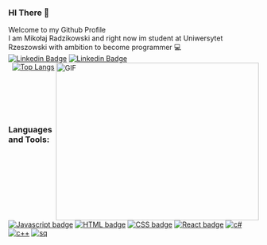 ### HI There 👋<br>
Welcome to my Github Profile<br>
I am Mikołaj Radzikowski and right now im student at Uniwersytet Rzeszowski
with ambition to become programmer 💻 <br>
 [![Linkedin Badge](https://img.shields.io/badge/UR-blue)](https://www.ur.edu.pl/pl/)
[![Linkedin Badge](https://img.shields.io/badge/-LinkedIn-0e76a8?style=flat-square&logo=Linkedin&logoColor=white)](https://www.linkedin.com/in/mikołaj-radzikk-461841244/)
<br>
 &nbsp;
[![Top Langs](https://github-readme-stats.vercel.app/api/top-langs/?username=jarekmadczak&layout=compact)](https://github.com/anuraghazra/github-readme-stats)
<img align="right" alt="GIF" src="https://gifdb.com/images/high/coding-animated-laptop-flow-stream-ja04010rm5o68zfk.webp" width="408" height="318" />
&nbsp;
<br>
<br>
<br>
<br>
<br>
### Languages and Tools:
[![Javascript badge](https://img.shields.io/badge/JavaScript-F7DF1E?style=for-the-badge&logo=javascript&logoColor=black)](https://developer.mozilla.org/en-US/docs/Web/JavaScript)
[![HTML badge](https://img.shields.io/badge/HTML-239120?style=for-the-badge&logo=html5&logoColor=white)](https://developer.mozilla.org/en-US/docs/Web/HTML)
[![CSS badge](https://img.shields.io/badge/CSS-239120?&style=for-the-badge&logo=css3&logoColor=white)](https://developer.mozilla.org/en-US/docs/Web/CSS)
[![React badge](https://img.shields.io/badge/React-20232A?style=for-the-badge&logo=react&logoColor=61DAFB)](https://reactjs.org/)
[![c#](https://img.shields.io/badge/C%23-239120?style=for-the-badge&logo=c-sharp&logoColor=white)](https://learn.microsoft.com/pl-pl/dotnet/csharp/)
[![c++](https://img.shields.io/badge/C%2B%2B-00599C?style=for-the-badge&logo=c%2B%2B&logoColor=white)](https://devdocs.io/cpp/)
[![sq](https://img.shields.io/badge/MySQL-00000F?style=for-the-badge&logo=mysql&logoColor=white)](https://www.mysql.com)

